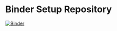 # Binder Setup Repository

[![Binder](https://mybinder.org/badge_logo.svg)](https://mybinder.org/v2/gh/karan-jadhav/binder_setup/HEAD)